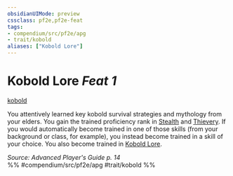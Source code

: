 ```yaml
---
obsidianUIMode: preview
cssclass: pf2e,pf2e-feat
tags:
- compendium/src/pf2e/apg
- trait/kobold
aliases: ["Kobold Lore"]
---
```

# Kobold Lore  *Feat 1*  
[kobold](../../rules/traits/kobold-b1.md)  


You attentively learned key kobold survival strategies and mythology from your elders. You gain the trained proficiency rank in [Stealth](../skills.md#Stealth) and [Thievery](../skills.md#Thievery). If you would automatically become trained in one of those skills (from your background or class, for example), you instead become trained in a skill of your choice. You also become trained in [Kobold Lore](../skills.md#Lore).

*Source: Advanced Player's Guide p. 14*  
%% #compendium/src/pf2e/apg #trait/kobold %%